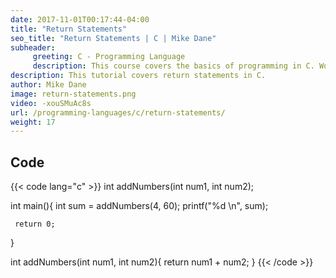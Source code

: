 ```yaml
---
date: 2017-11-01T00:17:44-04:00
title: "Return Statements"
seo_title: "Return Statements | C | Mike Dane"
subheader:
     greeting: C - Programming Language
     description: This course covers the basics of programming in C. Work your way through the videos/articles and I'll teach you everything you need to know to start your programming journey!
description: This tutorial covers return statements in C.
author: Mike Dane
image: return-statements.png
video: -xouSMuAc8s
url: /programming-languages/c/return-statements/
weight: 17
---
```


## Code

{{< code lang="c" >}}
int addNumbers(int num1, int num2);

int main(){
     int sum = addNumbers(4, 60);
     printf("%d \n", sum);

     return 0;
}

int addNumbers(int num1, int num2){
     return num1 + num2;
}
{{< /code >}}